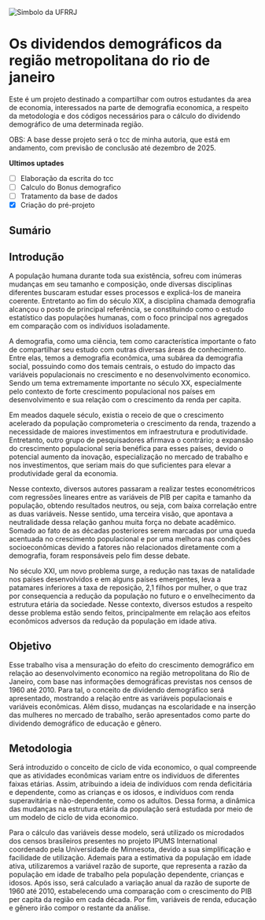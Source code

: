 ![Simbolo da UFRRJ](https://guiadoestudante.abril.com.br/wp-content/uploads/sites/4/2019/04/resumo-atualidades-demografia-e-envelhecimento-populacional.png?w=1024)
# Os dividendos demográficos da região metropolitana do rio de janeiro
Este é um projeto destinado a compartilhar com outros estudantes da area de economia, interessados na parte de demografia economica, a respeito da metodologia e dos códigos necessários para o cálculo do dividendo demográfico de uma determinada região.

OBS: A base desse projeto será o tcc de minha autoria, que está em andamento, com previsão de conclusão até dezembro de 2025.

**Ultimos uptades**
- [ ] Elaboração da escrita do tcc
- [ ] Calculo do Bonus demografico
- [ ] Tratamento da base de dados
- [x] Criação do pré-projeto

## Sumário

## Introdução 

A população humana durante toda sua existência, sofreu com inúmeras mudanças em seu tamanho e composição, onde diversas disciplinas diferentes buscaram estudar esses processos e explicá-los de maneira coerente. Entretanto ao fim do século XIX, a disciplina chamada demografia alcançou o posto de principal referência, se constituindo como o estudo estatístico das populações humanas, com o foco principal nos agregados em comparação com os indivíduos isoladamente.

A demografia, como uma ciência, tem como característica importante o fato de compartilhar seu estudo com outras diversas áreas de conhecimento. Entre elas, temos a demografia econômica, uma subárea da demografia social, possuindo como dos temais centrais, o estudo do impacto das variáveis populacionais no crescimento e no desenvolvimento economico. Sendo um tema extremamente importante no século XX, especialmente pelo contexto de forte crescimento populacional nos países em desenvolvimento e sua relação com o crescimento da renda per capita.

Em meados daquele século, existia o receio de que o crescimento acelerado da população comprometeria o crescimento da renda, trazendo a necessidade de maiores investimentos em infraestrutura e produtividade. Entretanto, outro grupo de pesquisadores afirmava o contrário; a expansão do crescimento populacional seria benéfica para esses países, devido o potencial aumento da inovação, especialização no mercado de trabalho e nos investimentos, que seriam mais do que suficientes para elevar a produtividade geral da economia.

Nesse contexto, diversos autores passaram a realizar testes econométricos com regressões lineares entre as variáveis de PIB per capita e tamanho da população, obtendo resultados neutros, ou seja, com baixa correlação entre as duas variáveis. Nesse sentido, uma terceira visão, que apontava a neutralidade dessa relação ganhou muita força no debate acadêmico. Somado ao fato de as décadas posteriores serem marcadas por uma queda acentuada no crescimento populacional e por uma melhora nas condições socioeconômicas devido a fatores não relacionados diretamente com a demografia, foram responsáveis pelo fim desse debate.

No século XXI, um novo problema surge, a redução nas taxas de natalidade nos países desenvolvidos e em alguns países emergentes, leva a patamares inferiores a taxa de reposição, 2,1 filhos por mulher, o que traz por consequencia a redução da população no futuro e o envelhecimento da estrutura etária da sociedade. Nesse contexto, diversos estudos a respeito desse problema estão sendo feitos, principalmente em relação aos efeitos econômicos adversos da redução da população em idade ativa.

## Objetivo

Esse trabalho visa a mensuração do efeito do crescimento demográfico em relação ao desenvolvimento economico na região metropolitana do Rio de Janeiro, com base nas informações demográficas previstas nos censos de 1960 até 2010. Para tal, o conceito de dividendo demográfico será apresentado, mostrando a relação entre as variáveis populacionais e variáveis econômicas. Além disso, mudanças na escolaridade e na inserção das mulheres no mercado de trabalho, serão apresentados como parte do dividendo demográfico de educação e gênero.

## Metodologia

Será introduzido o conceito de ciclo de vida economico, o qual compreende que as atividades econômicas variam entre os indivíduos de diferentes faixas etárias. Assim, atribuindo a ideia de indivíduos com renda deficitária e dependente, como as crianças e os idosos, e indivíduos com renda superavitária e não-dependente, como os adultos. Dessa forma, a dinâmica das mudanças na estrutura etária da população será estudada por meio de um modelo de ciclo de vida economico.

Para o cálculo das variáveis desse modelo, será utilizado os microdados dos censos brasileiros presentes no projeto IPUMS International coordenado pela Universidade de Minnesota, devido a sua simplificação e facilidade de utilização. Ademais para a estimativa da população em idade ativa, utilizaremos a variável razão de suporte, que representa a razão da população em idade de trabalho pela população dependente, crianças e idosos. Após isso, será calculado a variação anual da razão de suporte de 1960 até 2010, estabelecendo uma comparação com o crescimento do PIB per capita da região em cada década. Por fim, variáveis de renda, educação e gênero irão compor o restante da análise.
